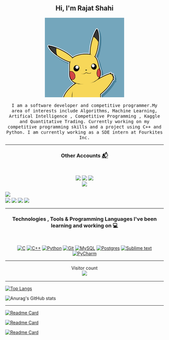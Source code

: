 <h2 align="center"> Hi, I'm Rajat Shahi <br/></h2> 

<p align="center"><a href="#"><img width=50% src="pikachu.webp"></a></p>

<p align="center"> <samp>I am a software developer and competitive programmer.My area of interests include Algorithms, Machine Learning, Artifical Intelligence , Competitive Programming , Kaggle and Quantitative Trading. Currently working on my competitive programming skills and a project using C++ and Python. I am currently working as a SDE intern at Fourkites Inc.</samp>


---------------------------------------------------------------------------------------------------------------------------------------------------------------------------------
  
<h3 align="center"> Other Accounts <a href="#"> 📬 </h3>
<br />
<p align="center">
<a href="https://codeforces.com/profile/blood_of_dragons"><img src="https://img.shields.io/badge/Codeforces-1F8ACB?style=for-the-badge&logo=Codeforces&logoColor=white"/></a>
<a href="https://www.codechef.com/users/bloodofdragons"><img src="https://img.shields.io/badge/CodeChef-%23964B00.svg?style=for-the-badge&logo=CodeChef&logoColor=white"/></a>
<a href="https://leetcode.com/bloodofdragons24/"><img src="https://img.shields.io/badge/LeetCode-000000?style=for-the-badge&logo=LeetCode&logoColor=#d16c06"/></a>

<br />
<a href="https://www.hackerrank.com/blood_of_dragons"><img src="https://img.shields.io/badge/-Hackerrank-2EC866?style=for-the-badge&logo=HackerRank&logoColor=white"/></a>
  
<a href="https://twitter.com/KnowmY__name"><img src="https://img.shields.io/badge/Twitter-%231DA1F2.svg?style=for-the-badge&logo=Twitter&logoColor=white"/>
</a>
<br />
<a href="mailto:bloodofdragons24@gmail.com"><img src="https://img.shields.io/badge/Gmail-D14836?style=for-the-badge&logo=gmail&logoColor=white"/></a>
<a href="https://www.youtube.com/channel/UCHFeD-HgaGRKRuzvC_-zw3g"><img src="https://img.shields.io/badge/YouTube-%23FF0000.svg?style=for-the-badge&logo=YouTube&logoColor=white"/></a>
<a href="https://medium.com/@bloodofdragons24"><img src="https://img.shields.io/badge/Medium-12100E?style=for-the-badge&logo=medium&logoColor=white"/></a>
<a href="https://www.linkedin.com/in/rajat-shahi-5193581a1/"><img src="https://img.shields.io/badge/linkedin-%230077B5.svg?&style=for-the-badge&logo=linkedin&logoColor=white" margin=20/></a>
</p>

---------------------------------------------------------------------------------------------------------------------------------------------------------------------------------

<h3 align="center"> Technologies , Tools & Programming Languages I've been learning and working on 💻
 </h3>
<br />
<p align="center">
<a href="#"><img alt="C" src="https://img.shields.io/badge/c%20-%2300599C.svg?&style=flat&logo=c&logoColor=white"/></a>
<a href="#"><img alt="C++" src="https://img.shields.io/badge/c++%20-%2300599C.svg?&style=flat&logo=c%2B%2B&ogoColor=white"/></a>
<a href="#"><img alt="Python" src="https://img.shields.io/badge/python%20-%2314354C.svg?&style=flat&logo=python&logoColor=white"/></a>
<a href="#"><img alt="Git" src="https://img.shields.io/badge/git%20-%23F05033.svg?&style=flat&logo=git&logoColor=white"/></a>
<a href="#"><img alt="MySQL" src="https://img.shields.io/badge/mysql-%2300f.svg?&style=flat&logo=mysql&logoColor=white"/></a>
<a href="#"><img alt="Postgres" src="https://img.shields.io/badge/postgres-%23316192.svg?style=for-the-badge&logo=postgresql&logoColor=white"/></a>
<a href="#"><img alt="Sublime text" src="https://img.shields.io/badge/sublime_text-%23575757.svg?style=for-the-badge&logo=sublime-text&logoColor=important"/></a>
<a href="#"><img alt="PyCharm" src="https://img.shields.io/badge/pycharm-143?style=for-the-badge&logo=pycharm&logoColor=black&color=black&labelColor=green"/></a>
</p>

---------------------------------------------------------------------------------------------------------------------------------------------------------------------------------
  
<p align="center"> 
  Visitor count<br>
  <img src="https://profile-counter.glitch.me/Rajat/count.svg" />
</p>

---------------------------------------------------------------------------------------------------------------------------------------------------------------------------------
  
[![Top Langs](https://github-readme-stats.vercel.app/api/top-langs/?username=bloodofdragons&theme=dark&layout=compact)](https://github.com/anuraghazra/github-readme-stats) 

![Anurag's GitHub stats](https://github-readme-stats.vercel.app/api?username=bloodofdragons&show_icons=true&theme=tokyonight)

---------------------------------------------------------------------------------------------------------------------------------------------------------------------------------
  
[![Readme Card](https://github-readme-stats.vercel.app/api/pin/?username=bloodofdragons&repo=Competitive-programming-library&theme=tokyonight)](https://github.com/anuraghazra/github-readme-stats)


[![Readme Card](https://github-readme-stats.vercel.app/api/pin/?username=bloodofdragons&repo=CP-contests-and-problems&theme=tokyonight)](https://github.com/anuraghazra/github-readme-stats)


[![Readme Card](https://github-readme-stats.vercel.app/api/pin/?username=bloodofdragons&repo=Geocoding-Project-using-Python&theme=tokyonight)](https://github.com/anuraghazra/github-readme-stats)



<!---
bloodofdragons/bloodofdragons is a ✨ special ✨ repository because its `README.md` (this file) appears on your GitHub profile.
You can click the Preview link to take a look at your changes.
--->
